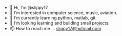 - 👋 Hi, I’m @slippy17
- 👀 I’m interested in computer science, music, aviation.
- 🌱 I’m currently learning python, matlab, git.
- 💞️ I’m looking learning and building small projects.
- 📫 How to reach me ... slippy17@hotmail.com

<!---
slippy17/slippy17 is a ✨ special ✨ repository because its `README.md` (this file) appears on your GitHub profile.
You can click the Preview link to take a look at your changes.
--->

